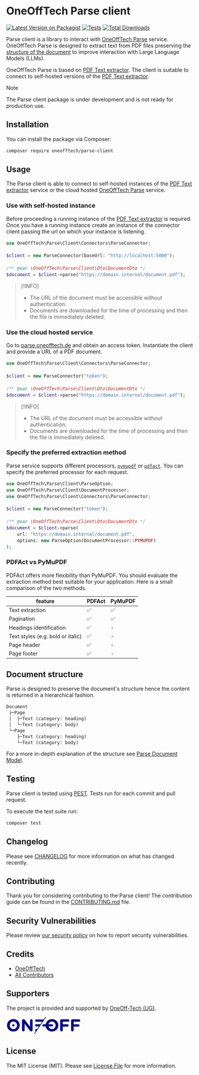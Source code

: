 # OneOffTech Parse client

[![Latest Version on Packagist](https://img.shields.io/packagist/v/oneofftech/oneofftech-parse-client.svg?style=flat-square)](https://packagist.org/packages/oneofftech/oneofftech-parse-client)
[![Tests](https://github.com/OneOffTech/parse-client/actions/workflows/run-tests.yml/badge.svg)](https://github.com/OneOffTech/parse-client/actions/workflows/run-tests.yml)
[![Total Downloads](https://img.shields.io/packagist/dt/oneofftech/oneofftech-parse-client.svg?style=flat-square)](https://packagist.org/packages/oneofftech/oneofftech-parse-client)

Parse client is a library to interact with [OneOffTech Parse](https://parse.oneofftech.de) service. OneOffTech Parse is designed to extract text from PDF files preserving the [structure of the document](#document-structure) to improve interaction with Large Language Models (LLMs).

OneOffTech Parse is based on [PDF Text extractor](https://github.com/data-house/pdf-text-extractor). The client is suitable to connect to self-hosted versions of the [PDF Text extractor](https://github.com/data-house/pdf-text-extractor).


> [!NOTE]
> The Parse client package is under development and is not ready for production use.


## Installation

You can install the package via Composer:

```bash
composer require oneofftech/parse-client
```

## Usage

The Parse client is able to connect to self-hosted instances of the [PDF Text extractor](https://github.com/data-house/pdf-text-extractor) service or the cloud hosted [OneOffTech Parse](https://parse.oneofftech.de) service.

### Use with self-hosted instance

Before proceeding a running instance of the [PDF Text extractor](https://github.com/data-house/pdf-text-extractor) is required. Once you have a running instance create an instance of the connector client passing the url on which your instance is listening.

```php
use OneOffTech\Parse\Client\Connectors\ParseConnector;

$client = new ParseConnector(baseUrl: "http://localhost:5000");

/** @var \OneOffTech\Parse\Client\Dto\DocumentDto */
$document = $client->parse("https://domain.internal/document.pdf");
```

> [!INFO]  
> - The URL of the document must be accessible without authentication.
> - Documents are downloaded for the time of processing and then the file is immediately deleted.


### Use the cloud hosted service

Go to [parse.oneofftech.de](https://parse.oneofftech.de) and obtain an access token. Instantiate the client and provide a URL of a PDF document. 

```php
use OneOffTech\Parse\Client\Connectors\ParseConnector;

$client = new ParseConnector("token");

/** @var \OneOffTech\Parse\Client\Dto\DocumentDto */
$document = $client->parse("https://domain.internal/document.pdf");
```

> [!INFO]  
> - The URL of the document must be accessible without authentication.
> - Documents are downloaded for the time of processing and then the file is immediately deleted.


### Specify the preferred extraction method

Parse service supports different processors, [`pymupdf`](https://github.com/pymupdf/PyMuPDF) or [`pdfact`](https://github.com/data-house/pdfact). You can specify the preferred processor for each request.

```php
use OneOffTech\Parse\Client\ParseOption;
use OneOffTech\Parse\Client\DocumentProcessor;
use OneOffTech\Parse\Client\Connectors\ParseConnector;

$client = new ParseConnector("token");

/** @var \OneOffTech\Parse\Client\Dto\DocumentDto */
$document = $client->parse(
    url: "https://domain.internal/document.pdf", 
    options: new ParseOption(DocumentProcessor::PYMUPDF)
);
```

### PDFAct vs PyMuPDF

PDFAct offers more flexibility than PyMuPDF. You should evaluate the extraction method best suitable for your application. Here is a small comparison of the two methods.

| feature                           | PDFAct | PyMuPDF |
|-----------------------------------|--------|---------|
| Text extraction                   | :white_check_mark: | :white_check_mark: |
| Pagination                        | :white_check_mark: | :white_check_mark: |
| Headings identification           | :white_check_mark: | - |
| Text styles (e.g. bold or italic) | :white_check_mark: | - |
| Page header                       | :white_check_mark: | - |
| Page footer                       | :white_check_mark: | - |




## Document structure

Parse is designed to preserve the document's structure hence the content is returned in a hierarchical fashion.

```
Document
 ├─Page
 │  ├─Text (category: heading)
 │  └─Text (category: body)
 └─Page
    ├─Text (category: heading)
    └─Text (category: body)
```

For a more in-depth explanation of the structure see [Parse Document Model](https://github.com/OneOffTech/parse-document-model-python).


## Testing

Parse client is tested using [PEST](https://pestphp.com/). Tests run for each commit and pull request.

To execute the test suite run:

```bash
composer test
```

## Changelog

Please see [CHANGELOG](CHANGELOG.md) for more information on what has changed recently.

## Contributing

Thank you for considering contributing to the Parse client! The contribution guide can be found in the [CONTRIBUTING.md](./.github/CONTRIBUTING.md) file.

## Security Vulnerabilities

Please review [our security policy](./.github/SECURITY.md) on how to report security vulnerabilities.

## Credits

- [OneOffTech](https://github.com/OneOffTech)
- [All Contributors](../../contributors)

## Supporters

The project is provided and supported by [OneOff-Tech (UG)](https://oneofftech.de).

<p align="left"><a href="https://oneofftech.de" target="_blank"><img src="https://raw.githubusercontent.com/OneOffTech/.github/main/art/oneofftech-logo.svg" width="200"></a></p>


## License

The MIT License (MIT). Please see [License File](LICENSE.md) for more information.
